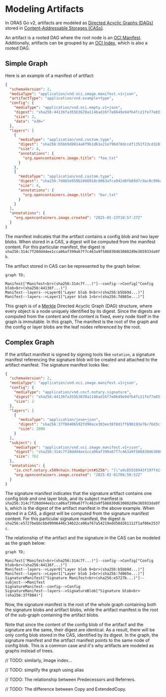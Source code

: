 # Modeling Artifacts

In ORAS Go v2, artifacts are modeled as [Directed Acyclic Graphs (DAGs)](https://en.wikipedia.org/wiki/Directed_acyclic_graph) stored in [Content-Addressable Storages (CASs)](https://en.wikipedia.org/wiki/Content-addressable_storage).

An artifact is a rooted DAG where the root node is an [OCI Manifest](https://github.com/opencontainers/image-spec/blob/v1.1.0/manifest.md). Additionally, artifacts can be grouped by an [OCI Index](https://github.com/opencontainers/image-spec/blob/v1.1.0/image-index.md), which is also a rooted DAG.

## Simple Graph

Here is an example of a manifest of artifact:

```json
{
  "schemaVersion": 2,
  "mediaType": "application/vnd.oci.image.manifest.v1+json",
  "artifactType": "application/vnd.example+type",
  "config": {
    "mediaType": "application/vnd.oci.empty.v1+json",
    "digest": "sha256:44136fa355b3678a1146ad16f7e8649e94fb4fc21fe77e8310c060f61caaff8a",
    "size": 2,
    "data": "e30="
  },
  "layers": [
    {
      "mediaType": "application/vnd.custom.type",
      "digest": "sha256:b5bb9d8014a0f9b1d61e21e796d78dccdf1352f23cd32812f4850b878ae4944c",
      "size": 4,
      "annotations": {
        "org.opencontainers.image.title": "foo.txt"
      }
    },
    {
      "mediaType": "application/vnd.custom.type",
      "digest": "sha256:7d865e959b2466918c9863afca942d0fb89d7c9ac0c99bafc3749504ded97730",
      "size": 4,
      "annotations": {
        "org.opencontainers.image.title": "bar.txt"
      }
    }
  ],
  "annotations": {
    "org.opencontainers.image.created": "2025-01-23T10:57:27Z"
  }
}
```

The manifest indicates that the artifact contains a config blob and two layer blobs. When stored in a CAS, a digest will be computed from the manifest content. For this particular manifest, the digest is `sha256:314c7f20dd44ee1cca06af399a67f7c463a9f586830d630802d9e365933da9fb`. 

The artifact stored in CAS can be represented by the graph below:

```mermaid
graph TD;

Manifest["Manifest<br>(sha256:314c7f...)"]--config-->Config["Config blob<br>(sha256:44136f...)"]
Manifest--layers-->Layer0["Layer blob 0<br>(sha256:b5bb9d...)"]
Manifest--layers-->Layer1["Layer blob 1<br>(sha256:7d865e...)"]

```

This graph is of a [Merkle](https://en.wikipedia.org/wiki/Merkle_tree) Directed Acyclic Graph (DAG) structure, where every object is a node uniquely identified by its digest. Since the digests are computed from the content and the content is fixed, every node itself in the graph is immutable.
In this graph, The manifest is the root of the graph and the config or layer blobs are the leaf nodes referenced by the root.

## Complex Graph

If the artifact manifest is signed by signing tools like `notation`, a signature manifest referencing the signature blob will be created and attached to the artifact manifest. The signature manifest looks like:

```json
{
  "schemaVersion": 2,
  "mediaType": "application/vnd.oci.image.manifest.v1+json",
  "config": {
    "mediaType": "application/vnd.cncf.notary.signature",
    "digest": "sha256:44136fa355b3678a1146ad16f7e8649e94fb4fc21fe77e8310c060f61caaff8a",
    "size": 2
  },
  "layers": [
    {
      "mediaType": "application/jose+json",
      "digest": "sha256:37f88486592fd90ace303ee38f8d1ff698193e76c76d3c1fef8627a39e677696",
      "size": 2090
    }
  ],
  "subject": {
    "mediaType": "application/vnd.oci.image.manifest.v1+json",
    "digest": "sha256:314c7f20dd44ee1cca06af399a67f7c463a9f586830d630802d9e365933da9fb",
    "size": 762
  },
  "annotations": {
    "io.cncf.notary.x509chain.thumbprint#S256": "[\"a9c85558943f197f41fe7cf3caf691f7df8d0088be426a33d895560717893962\"]",
    "org.opencontainers.image.created": "2025-02-01T09:50:52Z"
  }
}
```

The signature manifest indicates that the signature artifact contains one config blob and one layer blob, and its subject manfiest is `sha256:314c7f20dd44ee1cca06af399a67f7c463a9f586830d630802d9e365933da9fb`, which is the digest of the artifact manifest in the above example. When stored in a CAS, a digest will be computed from the signature manifest content. For this particular signature manifest, the digest is `sha256:e5727bebbcbbd9996446c34622ca96af67a54219edd58d261112f1af06e2537c`.

The relationship of the artifact and the signature in the CAS can be modeled as the graph below:

```mermaid
graph TD;

Manifest["Manifest<br>(sha256:314c7f...)"]--config-->Config["Config blob<br>(sha256:44136f...)"]
Manifest--layers-->Layer0["Layer blob 0<br>(sha256:b5bb9d...)"]
Manifest--layers-->Layer1["Layer blob 1<br>(sha256:7d865e...)"]
SignatureManifest["Signature Manifest<br>(sha256:e5727b...)"]--subject-->Manifest
SignatureManifest--config-->Config
SignatureManifest--layers-->SignatureBlob["Signature blob<br>(sha256:37f884)"]

```

Now, the signature manifest is the root of the whole graph containing both the signature blobs and artifact blobs, while the artifact manifest is the root of the sub-graph containing the artifact blobs.

Note that since the content of the config blob of the artifacf and the signature are the same, their digest are identical. As a result, there will be only config blob stored in the CAS, identified by its digest. In the graph, the signature manifest and the artifact manifest points to the same node of config blob.
This is a common case and it's why artifacts are modeled as graphs instead of trees.



// TODO: similarly, Image index...

// TODO: simplify the graph using alias

// TODO: The relationship between Predecessors and Referrers.

// TODO: The difference between Copy and ExtendedCopy.